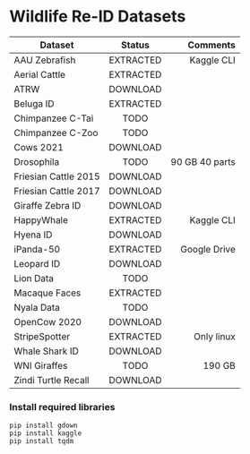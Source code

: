 # Wildlife Re-ID Datasets



| Dataset              |    Status     |    Comments    |
|----------------------|:-------------:|---------------:|
| AAU Zebrafish        |   EXTRACTED   | Kaggle CLI     |
| Aerial Cattle        |   EXTRACTED   |                |
| ATRW                 |   DOWNLOAD    |                |
| Beluga ID            |   EXTRACTED   |                |
| Chimpanzee C-Tai     |   TODO        |                |
| Chimpanzee C-Zoo     |   TODO        |                |
| Cows 2021            |   DOWNLOAD    |                |
| Drosophila           |   TODO        | 90 GB 40 parts |
| Friesian Cattle 2015 |   DOWNLOAD    |                |
| Friesian Cattle 2017 |   DOWNLOAD    |                |
| Giraffe Zebra ID     |   DOWNLOAD    |                |
| HappyWhale           |   EXTRACTED   | Kaggle CLI     |
| Hyena ID             |   DOWNLOAD    |                |
| iPanda-50            |   EXTRACTED   | Google Drive   |
| Leopard ID           |   DOWNLOAD    |                |
| Lion Data            |   TODO        |                |
| Macaque Faces        |   EXTRACTED   |                |
| Nyala Data           |   TODO        |                |
| OpenCow 2020         |   DOWNLOAD    |                |
| StripeSpotter        |   EXTRACTED   | Only linux     |
| Whale Shark ID       |   DOWNLOAD    |                |
| WNI Giraffes         |   TODO        | 190 GB         |
| Zindi Turtle Recall  |   DOWNLOAD    |                |


### Install required libraries
```
pip install gdown
pip install kaggle
pip install tqdm
```